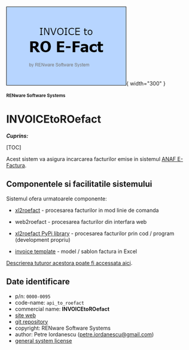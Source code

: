 ![api_to_roefact_logo](doc_src/pictures/api_to_roefact_logo.png){ width="300" }

<small>**RENware Software Systems**</small>



# INVOICEtoROefact

***Cuprins:***

[TOC]

Acest sistem va asigura incarcarea facturilor emise in sistemul [ANAF E-Factura](https://www.anaf.ro/anaf/internet/ANAF/despre_anaf/strategii_anaf/proiecte_digitalizare/e.factura).



## Componentele si facilitatile sistemului

Sistemul ofera urmatoarele componente:

* [xl2roefact](./xl2roefact/README.md) - procesarea facturilor in mod linie de comanda

* web2roefact - procesarea facturilor din interfara web  <!--#TODO link tbd -->

* [xl2roefact PyPi library](xl2roefact/doc/README_xl2roefact_library.md) - procesarea facturilor prin cod / program (development propriu)

* [invoice template](./excel_invoice_template/README.md) - model / sablon factura in Excel

[Descrierea tuturor acestora poate fi accessata aici](./doc_src/810-DSGN/810.05a-system_components.md).








## Date identificare

* p/n: `0000-0095`
* code-name: `api_to_roefact`
* commercial name: **INVOICEtoROefact**
* [site web](https://invoicetoroefact.renware.eu/)
* [git repository](https://github.com/petre-renware/api_to_roefact)
* copyright: RENware Software Systems
* author: Petre Iordanescu (petre.iordanescu@gmail.com)
* [general system license](./LICENSE "download")







